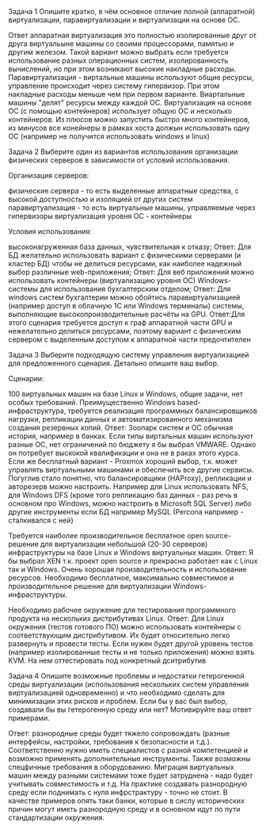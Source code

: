 Задача 1
Опишите кратко, в чём основное отличие полной (аппаратной) виртуализации, паравиртуализации и виртуализации на основе ОС.

Ответ
аппаратная виртуализация это полностью изолированные друг от друга виртуальыне машины со своими процессорами, памятью и другим железом. Такой вариант можно выбрать если требуется использование разных операционных систем, изолированность вычислений, но при этом возникают высокие накладные расходы. Паравиртуализация - виртальные машины используют общие ресурсы, управление происходит через систему гипервизор. При этом накладные расходы меньше чем при первом варианте. Виартальные машины "делят" ресурсы между каждой ОС. Виртуализация на основе ОС (с помощью контейнеров) использует общую ОС и несколько контейнеров. Из плюсов можно запустить быстро много контейнеров, из минусов все конейнеры в рамках хоста должын использовать одну ОС (например не получится использовать windows и linux)


Задача 2
Выберите один из вариантов использования организации физических серверов в зависимости от условий использования.

Организация серверов:

физические сервера - то есть выделенные аппаратные средства, с высокой доступностью и изоляцией от других систем
паравиртуализация - то есть виртуальные машины, управляемые через гипервизоры
виртуализация уровня ОС - контейнеры 

Условия использования:

высоконагруженная база данных, чувствительная к отказу;
 Ответ: Для БД желательно использовать вариант с физическими серверами (и кластер БД) чтобы не делиться ресурсами, как наиболее надежный выбор
различные web-приложения; 
 Ответ: Для веб приложений можно использовать контейнеры (виртуализацию уровня ОС)
Windows-системы для использования бухгалтерским отделом; 
 Ответ: Для windows систем бухгалтерии можно обойтись паравиртуализацией (например доступ в облачную 1С или Windows терминалы)
системы, выполняющие высокопроизводительные расчёты на GPU. 
 Ответ:Для этого сценария требуется доступ к граф аппаратной части GPU и нежелательно делиться ресурсами, поэтому вариант с физическим сервером с выделенным доступом к аппаратной части предочтителен


Задача 3
Выберите подходящую систему управления виртуализацией для предложенного сценария. Детально опишите ваш выбор.

Сценарии:

100 виртуальных машин на базе Linux и Windows, общие задачи, нет особых требований. Преимущественно Windows based-инфраструктура, требуется реализация программных балансировщиков нагрузки, репликации данных и автоматизированного механизма создания резервных копий.
Ответ: Зоопарк систем и ОС обычная история, например в банках. Если типы виртальных машин используют разные ОС, нет ограничений по бюджету я бы выбрал VMWARE. Однако он потребует выскокой квалификации и она не в раках этого курса. Если же бесплатный вариант - Proxmox хороший выбор, т.к. может управлять виртуальными машинами и обеспечить все другие сервисы. Погуглив стало понятно, что балансировщики (HAProxy), репликации и авторезерв можно настроить. Например для Linux использовать NFS, для Windows DFS (кроме того репликацию баз данных - раз речь в основном про Windows, можно настроить в Microsoft SQL Server) либо другие инструменты если БД например MySQL (Percona например - сталкивался с ней)

Требуется наиболее производительное бесплатное open source-решение для виртуализации небольшой (20-30 серверов) инфраструктуры на базе Linux и Windows виртуальных машин.
Ответ: Я бы выбрал XEN т.к. проект open source и прекрасно работает как с Linux так и Windows. Очень хорошая производительность и использование ресурсов.
Необходимо бесплатное, максимально совместимое и производительное решение для виртуализации Windows-инфраструктуры.

Необходимо рабочее окружение для тестирования программного продукта на нескольких дистрибутивах Linux.
Ответ: Для Linux окружения (тестов готового ПО) можно использовать контейнеры с соответствующим дистрибутивом. Их будет относительно легко развернуть и провести тесты. Если нужен будет другой уровень тестов (например изолированные тесты и не только приложения) можно взять KVM. На нем оттестировать под конкретный дситрибутив

Задача 4
Опишите возможные проблемы и недостатки гетерогенной среды виртуализации (использования нескольких систем управления виртуализацией одновременно) и что необходимо сделать для минимизации этих рисков и проблем. Если бы у вас был выбор, создавали бы вы гетерогенную среду или нет? Мотивируйте ваш ответ примерами.

Ответ: разнородные среды будет тяжело сопровождать (разные интерфейсы, настройки, требования к безопасности и т.д.). Соответственно нужно иметь специалистов с разной компетенцией и возможно применять дополнительные инструменты. Также возможны спецфичные требования в оборудованию. Миграция виртуальных машин между разными системами тоже будет затруднена - надо будет учитывать совместимость и т.д. На практике создавать разнородную среду если поднимать с нуля инфрстрактуру - точно не стоит. В качестве примеров опять таки банки, которые в сислу исторических причин могут иметь разнородную среду и в основном идут по пути стандартизации окружения. 